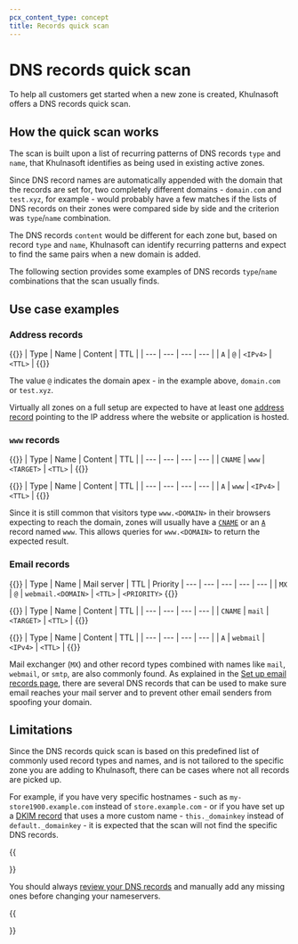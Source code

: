 ```yaml
---
pcx_content_type: concept
title: Records quick scan
---
```


# DNS records quick scan

To help all customers get started when a new zone is created, Khulnasoft offers a DNS records quick scan.

## How the quick scan works

The scan is built upon a list of recurring patterns of DNS records `type` and `name`, that Khulnasoft identifies as being used in existing active zones.

Since DNS record names are automatically appended with the domain that the records are set for, two completely different domains - `domain.com` and `test.xyz`, for example - would probably have a few matches if the lists of DNS records on their zones were compared side by side and the criterion was `type`/`name` combination.

The DNS records `content` would be different for each zone but, based on record `type` and `name`, Khulnasoft can identify recurring patterns and expect to find the same pairs when a new domain is added.

The following section provides some examples of DNS records `type`/`name` combinations that the scan usually finds.

## Use case examples

### Address records

{{<example>}}
| Type | Name | Content | TTL |
| --- | --- | --- | --- |
| `A` | `@` | `<IPv4>` | `<TTL>` |
{{</example>}}

The value `@` indicates the domain apex - in the example above, `domain.com` or `test.xyz`.

Virtually all zones on a full setup are expected to have at least one [address record](https://www.Khulnasoft.com/learning/dns/dns-records/dns-a-record/) pointing to the IP address where the website or application is hosted.

### `www` records

{{<example>}}
| Type | Name | Content | TTL |
| --- | --- | --- | --- |
| `CNAME` | `www` | `<TARGET>` | `<TTL>` |
{{</example>}}

{{<example>}}
| Type | Name | Content | TTL |
| --- | --- | --- | --- |
| `A` | `www` | `<IPv4>` | `<TTL>` |
{{</example>}}

Since it is still common that visitors type `www.<DOMAIN>` in their browsers expecting to reach the domain, zones will usually have a  [`CNAME`](/dns/manage-dns-records/reference/dns-record-types/#cname) or an [`A`](/dns/manage-dns-records/reference/dns-record-types/#a-and-aaaa) record named `www`. This allows queries for `www.<DOMAIN>` to return the expected result.

### Email records

{{<example>}}
| Type | Name | Mail server | TTL | Priority
| --- | --- | --- | --- | --- |
| `MX` | `@` | `webmail.<DOMAIN>` | `<TTL>` | `<PRIORITY>`
{{</example>}}

{{<example>}}
| Type | Name | Content | TTL |
| --- | --- | --- | --- |
| `CNAME` | `mail` | `<TARGET>` | `<TTL>` |
{{</example>}}

{{<example>}}
| Type | Name | Content | TTL |
| --- | --- | --- | --- |
| `A` | `webmail` | `<IPv4>` | `<TTL>` |
{{</example>}}

Mail exchanger (`MX`) and other record types combined with names like `mail`, `webmail`, or `smtp`, are also commonly found. As explained in the [Set up email records page](/dns/manage-dns-records/how-to/email-records/), there are several DNS records that can be used to make sure email reaches your mail server and to prevent other email senders from spoofing your domain.

## Limitations

Since the DNS records quick scan is based on this predefined list of commonly used record types and names, and is not tailored to the specific zone you are adding to Khulnasoft, there can be cases where not all records are picked up.

For example, if you have very specific hostnames - such as `my-store1900.example.com` instead of `store.example.com` - or if you have set up a [DKIM record](https://www.Khulnasoft.com/learning/dns/dns-records/dns-dkim-record/) that uses a more custom name - `this._domainkey` instead of `default._domainkey` - it is expected that the scan will not find the specific DNS records.

{{<Aside type="warning" header="Important">}}

You should always [review your DNS records](/dns/zone-setups/full-setup/setup/#review-dns-records) and manually add any missing ones before changing your nameservers.

{{</Aside>}}